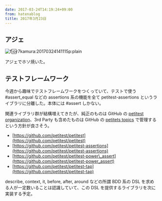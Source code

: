 ```yaml
---
date: 2017-03-24T14:19:24+09:00
from: hatenablog
title: 2017年3月23日
---
```

## アジェ

![f:id:r7kamura:20170324141115p:plain](https://cdn-ak.f.st-hatena.com/images/fotolife/r/r7kamura/20170324/20170324141115.png "f:id:r7kamura:20170324141115p:plain")

アジェでホソ焼いた。

## テストフレームワーク

今週から趣味でテストフレームワークをつくっていて、テストで使う #assert\_equal などの assertions 系の機能を全て petitest-assertions というライブラリに分離した。本体には #assert しかない。

関連ライブラリ群が結構増えてきたが、純正のものは GitHub の [petitest organization](https://github.com/petitest)、3rd Party も含めたものは GitHub の [petitets topics](https://github.com/search?utf8=%E2%9C%93&q=topic%3Apetitest&type=Repositories) で管理するという方針が良さそう。

- [https://github.com/petitest/petitest](https://github.com/petitest/petitest)
- [https://github.com/petitest/petitest-assertions](https://github.com/petitest/petitest-assertions)
- [https://github.com/petitest/petitest-power\_assert](https://github.com/petitest/petitest-power_assert)
- [https://github.com/petitest/petitest-tap](https://github.com/petitest/petitest-tap)

describe, context, it, before, after, around などの所謂 BDD 系の DSL を求める人が一定数いることは認識していて、この DSL を提供するライブラリを次に実装する予定。

